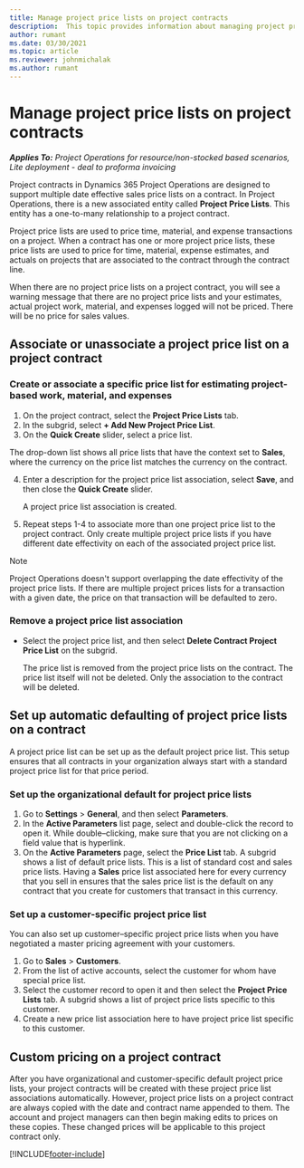 ```yaml
---
title: Manage project price lists on project contracts
description:  This topic provides information about managing project price lists on project contracts.
author: rumant
ms.date: 03/30/2021
ms.topic: article
ms.reviewer: johnmichalak
ms.author: rumant
---
```


# Manage project price lists on project contracts

_**Applies To:** Project Operations for resource/non-stocked based scenarios, Lite deployment - deal to proforma invoicing_

Project contracts in Dynamics 365 Project Operations are designed to support multiple date effective sales price lists on a contract. In Project Operations, there is a new associated entity called **Project Price Lists**. This entity has a one-to-many relationship to a project contract.

Project price lists are used to price time, material, and expense transactions on a project. When a contract has one or more project price lists, these price lists are used to price for time, material, expense estimates, and actuals on projects that are associated to the contract through the contract line.

When there are no project price lists on a project contract, you will see a warning message that there are no project price lists and your estimates, actual project work, material, and expenses logged will not be priced. There will be no price for sales values.

## Associate or unassociate a project price list on a project contract

### Create or associate a specific price list for estimating project-based work, material, and expenses

1. On the project contract, select the **Project Price Lists** tab.
2. In the subgrid, select **+ Add New Project Price List**.
3. On the **Quick Create** slider, select a price list. 

  The drop-down list shows all price lists that have the context set to **Sales**, where the currency on the price list matches the currency on the contract.
  
4. Enter a description for the project price list association, select **Save**, and then close the **Quick Create** slider.

   A project price list association is created.
   
5. Repeat steps 1-4 to associate more than one project price list to the project contract. Only create multiple project price lists if you have different date effectivity on each of the associated project price list.

> [!NOTE]
> Project Operations doesn't support overlapping the date effectivity of the project price lists. If there are multiple project prices lists for a transaction with a given date, the price on that transaction will be defaulted to zero.

### Remove a project price list association

- Select the project price list, and then select **Delete Contract Project Price List** on the subgrid. 

  The price list is removed from the project price lists on the contract. The price list itself will not be deleted. Only the association to the contract will be deleted.

## Set up automatic defaulting of project price lists on a contract

A project price list can be set up as the default project price list. This setup ensures that all contracts in your organization always start with a standard project price list for that price period.

### Set up the organizational default for project price lists

1. Go to **Settings** > **General**, and then select **Parameters**.
2. In the **Active Parameters** list page, select and double-click the record to open it. While double–clicking, make sure that you are not clicking on a field value that is hyperlink. 
3. On the **Active Parameters** page, select the **Price List** tab. A subgrid shows a list of default price lists. This is a list of standard cost and sales price lists. Having a **Sales** price list associated here for every currency that you sell in ensures that the sales price list is the default on any contract that you create for customers that transact in this currency.

### Set up a customer-specific project price list

You can also set up customer–specific project price lists when you have negotiated a master pricing agreement with your customers.

1. Go to **Sales** > **Customers**.
2. From the list of active accounts, select the customer for whom have special price list.
3. Select the customer record to open it and then select the **Project Price Lists** tab. A subgrid shows a list of project price lists specific to this customer. 
4. Create a new price list association here to have project price list specific to this customer.

## Custom pricing on a project contract

After you have organizational and customer-specific default project price lists, your project contracts will be created with these project price list associations automatically. However, project price lists on a project contract are always copied with the date and contract name appended to them. The account and project managers can then begin making edits to prices on these copies. These changed prices will be applicable to this project contract only.


[!INCLUDE[footer-include](../includes/footer-banner.md)]
